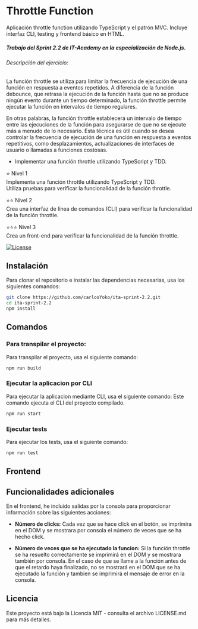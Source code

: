 # Throttle Function

Aplicación throttle function utilizando TypeScript y el patrón MVC.
Incluye interfaz CLI, testing y frontend básico en HTML.

##### Trabajo del Sprint 2.2 de IT-Academy en la especialización de Node.js.

###### Descripción del ejercicio:

La función throttle se utiliza para limitar la frecuencia de ejecución de una función en respuesta a eventos repetidos. A diferencia de la función debounce, que retrasa la ejecución de la función hasta que no se produce ningún evento durante un tiempo determinado, la función throttle permite ejecutar la función en intervalos de tiempo regulares.

En otras palabras, la función throttle establecerá un intervalo de tiempo entre las ejecuciones de la función para asegurarse de que no se ejecute más a menudo de lo necesario. Esta técnica es útil cuando se desea controlar la frecuencia de ejecución de una función en respuesta a eventos repetitivos, como desplazamientos, actualizaciones de interfaces de usuario o llamadas a funciones costosas.

- Implementar una función throttle utilizando TypeScript y TDD.

⭐ Nivel 1  
Implementa una función throttle utilizando TypeScript y TDD.  
Utiliza pruebas para verificar la funcionalidad de la función throttle.

⭐⭐ Nivel 2  
Crea una interfaz de línea de comandos (CLI) para verificar la funcionalidad de la función throttle.

⭐⭐⭐ Nivel 3  
Crea un front-end para verificar la funcionalidad de la función throttle.

[![License](https://img.shields.io/badge/license-MIT-blue.svg)](LICENSE.md)

## Instalación

Para clonar el repositorio e instalar las dependencias necesarias, usa los siguientes comandos:

```bash
git clone https://github.com/carlosYoko/ita-sprint-2.2.git
cd ita-sprint-2.2
npm install
```

## Comandos

### Para transpilar el proyecto:

Para transpilar el proyecto, usa el siguiente comando:

```bash
npm run build
```

### Ejecutar la aplicacion por CLI

Para ejecutar la aplicacion mediante CLI, usa el siguiente comando:
Este comando ejecuta el CLI del proyecto compilado.

```bash
npm run start
```

### Ejecutar tests

Para ejecutar los tests, usa el siguiente comando:

```bash
npm run test
```

## Frontend

## Funcionalidades adicionales

En el frontend, he incluido salidas por la consola para proporcionar información sobre las siguientes acciones:

- **Número de clicks:** Cada vez que se hace click en el botón, se imprimira en el DOM y se mostrara por consola el número de veces que se ha hecho click.

- **Número de veces que se ha ejecutado la funcion:** Si la función throttle se ha resuelto correctamente se imprimirá en el DOM y se mostrara también por consola.
  En el caso de que se llame a la función antes de que el retardo haya finalizado, no se mostrará en el DOM que se ha ejecutado la función y tambien se imprimirá el mensaje de error en la consola.

## Licencia

Este proyecto está bajo la Licencia MIT - consulta el archivo LICENSE.md para más detalles.
